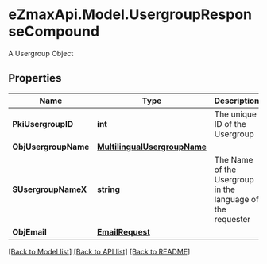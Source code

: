 # eZmaxApi.Model.UsergroupResponseCompound
A Usergroup Object

## Properties

Name | Type | Description | Notes
------------ | ------------- | ------------- | -------------
**PkiUsergroupID** | **int** | The unique ID of the Usergroup | 
**ObjUsergroupName** | [**MultilingualUsergroupName**](MultilingualUsergroupName.md) |  | 
**SUsergroupNameX** | **string** | The Name of the Usergroup in the language of the requester | [optional] 
**ObjEmail** | [**EmailRequest**](EmailRequest.md) |  | [optional] 

[[Back to Model list]](../README.md#documentation-for-models) [[Back to API list]](../README.md#documentation-for-api-endpoints) [[Back to README]](../README.md)

